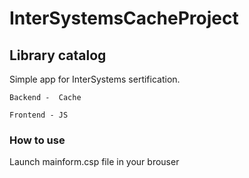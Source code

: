 # InterSystemsCacheProject
## Library catalog

Simple app for InterSystems sertification.

`Backend -  Cache`

`Frontend - JS`

### How to use
Launch mainform.csp file in your brouser
